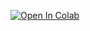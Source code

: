 <a href="https://colab.research.google.com/github/jformanek/rl-starter-kit/blob/main/05-Q-Learning/dqn.ipynb" target="_parent"><img src="https://colab.research.google.com/assets/colab-badge.svg" alt="Open In Colab"/></a>

